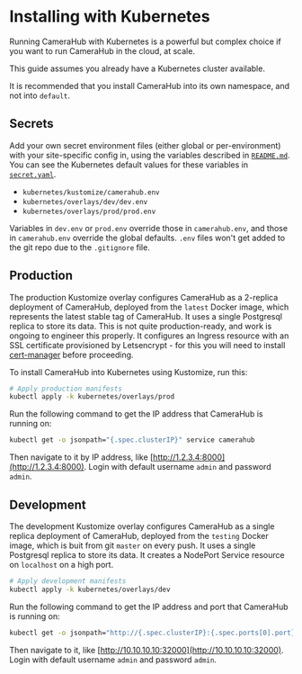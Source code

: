 # Installing with Kubernetes

Running CameraHub with Kubernetes is a powerful but complex choice if you want to run CameraHub in the cloud, at scale.

This guide assumes you already have a Kubernetes cluster available.

It is recommended that you install CameraHub into its own namespace, and not into `default`.

## Secrets

Add your own secret environment files (either global or per-environment) with your site-specific config in, using the variables described in
[`README.md`](README.md#configuring-camerahub). You can see the Kubernetes default values for these variables in
[`secret.yaml`](kubernetes/kustomize/camerahub/secret.yaml).

* `kubernetes/kustomize/camerahub.env`
* `kubernetes/overlays/dev/dev.env`
* `kubernetes/overlays/prod/prod.env`

Variables in `dev.env` or `prod.env` override those in `camerahub.env`, and those in `camerahub.env` override the global defaults.
`.env` files won't get added to the git repo due to the `.gitignore` file.

## Production

The production Kustomize overlay configures CameraHub as a 2-replica deployment of CameraHub, deployed from the `latest` Docker image,
which represents the latest stable tag of CameraHub. It uses a single Postgresql replica to store its data. This is not quite
production-ready, and work is ongoing to engineer this properly. It configures an Ingress resource with an SSL certificate provisioned
by Letsencrypt - for this you will need to install [cert-manager](https://cert-manager.io/docs/installation/kubernetes/) before proceeding.

To install CameraHub into Kubernetes using Kustomize, run this:

```sh
# Apply production manifests
kubectl apply -k kubernetes/overlays/prod
```

Run the following command to get the IP address that CameraHub is running on:

```sh
kubectl get -o jsonpath="{.spec.clusterIP}" service camerahub
```

Then navigate to it by IP address, like [http://1.2.3.4:8000](http://1.2.3.4:8000). Login with default username `admin` and password `admin`.

## Development

The development Kustomize overlay configures CameraHub as a single replica deployment of CameraHub, deployed from the `testing` Docker image,
which is buit from git `master` on every push. It uses a single Postgresql replica to store its data. It creates a NodePort Service resource
on `localhost` on a high port.

```sh
# Apply development manifests
kubectl apply -k kubernetes/overlays/dev
```

Run the following command to get the IP address and port that CameraHub is running on:

```sh
kubectl get -o jsonpath="http://{.spec.clusterIP}:{.spec.ports[0].port}" service camerahub
```

Then navigate to it, like [http://10.10.10.10:32000](http://10.10.10.10:32000). Login with default username `admin` and password `admin`.
